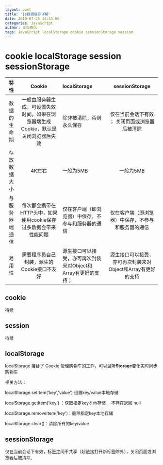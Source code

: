 ```yaml
---
layout: post
title: 'js数据缓存详解'
date: 2019-07-25 14:43:00
categories: JavaScript
author: 皇甫春风
tags: JavaScript localStorage cookie sessionStorage session
---
```


# cookie localStorage session sessionStorage

|      特性      |                            Cookie                            | localStorage                                                 |                       sessionStorage                        |
| :------------: | :----------------------------------------------------------: | :----------------------------------------------------------- | :---------------------------------------------------------: |
|  数据的生命期  | 一般由服务器生成，可设置失效时间。如果在浏览器端生成Cookie，默认是关闭浏览器后失效 | 除非被清除，否则永久保存                                     |      仅在当前会话下有效 ；   关闭页面或浏览器后被清除       |
|  存放数据大小  |                            4K左右                            | 一般为5MB                                                    |                          一般为5MB                          |
| 与服务器端通信 | 每次都会携带在HTTP头中，如果使用cookie保存过多数据会带来性能问题 | 仅在客户端（即浏览器）中保存，不参与和服务器的通信           |     仅在客户端（即浏览器）中保存，不参与和服务器的通信      |
|     易用性     |          需要程序员自己封装，源生的Cookie接口不友好          | 源生接口可以接受，亦可再次封装来对Object和Array有更好的支持； | 源生接口可以接受，亦可再次封装来对Object和Array有更好的支持 |

## cookie

待续

## session

待续

## localStorage

localStorage 接替了 Cookie 管理购物车的工作，可以监听**Storage**变化实时同步购物车

相关方法：

localStorage.setItem('key','value')  设置key/value本地存储

localStorage.getItem('key') ：获取指定key本地存储 ，不存在返回 null

localStorage.removeItem('key')：删除指定key本地存储 

localStorage.clear()：清除所有的key/value

## sessionStorage

仅在当前会话下有效，标签之间不共享（超链接打开新标签除外），关闭页面或浏览器后被清除,
